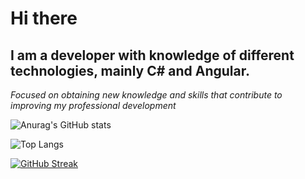 # Hi there

## I am a developer with knowledge of different technologies, mainly C# and Angular.
*Focused on obtaining new knowledge and skills that contribute to improving my professional development*

![Anurag's GitHub stats](https://github-readme-stats.vercel.app/api?username=brauliogrc&show_icons=true&theme=tokyonight&rank_icon=github)

![Top Langs](https://github-readme-stats.vercel.app/api/top-langs/?username=brauliogrc&hide_progress=true&theme=tokyonight)

[![GitHub Streak](https://github-readme-streak-stats.herokuapp.com?user=brauliogrc&theme=tokyonight)](https://git.io/streak-stats)

<!--
**brauliogrc/brauliogrc** is a ✨ _special_ ✨ repository because its `README.md` (this file) appears on your GitHub profile.

Here are some ideas to get you started:

- 🔭 I’m currently working on ...
- 🌱 I’m currently learning ...
- 👯 I’m looking to collaborate on ...
- 🤔 I’m looking for help with ...
- 💬 Ask me about ...
- 📫 How to reach me: ...
- 😄 Pronouns: ...
- ⚡ Fun fact: ...
-->
